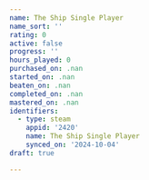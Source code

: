 ```yaml
---
name: The Ship Single Player
name_sort: ''
rating: 0
active: false
progress: ''
hours_played: 0
purchased_on: .nan
started_on: .nan
beaten_on: .nan
completed_on: .nan
mastered_on: .nan
identifiers:
  - type: steam
    appid: '2420'
    name: The Ship Single Player
    synced_on: '2024-10-04'
draft: true

---
```

